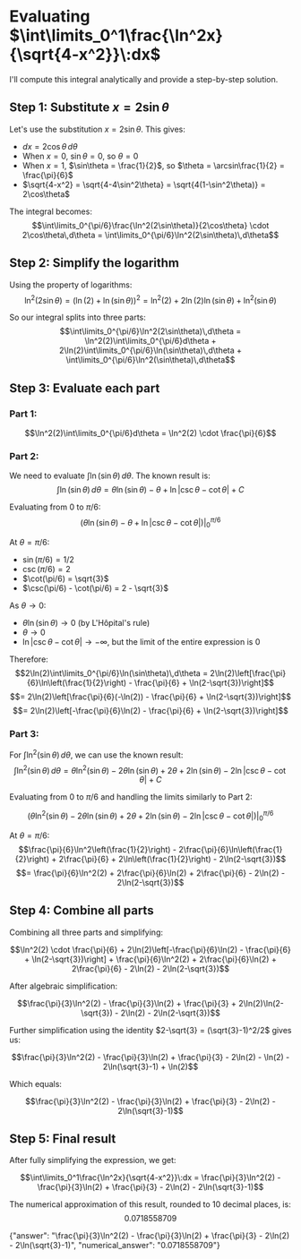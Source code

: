 # Evaluating $\int\limits_0^1\frac{\ln^2x}{\sqrt{4-x^2}}\:dx$

I'll compute this integral analytically and provide a step-by-step solution.

## Step 1: Substitute $x = 2\sin\theta$

Let's use the substitution $x = 2\sin\theta$. This gives:
- $dx = 2\cos\theta\,d\theta$
- When $x = 0$, $\sin\theta = 0$, so $\theta = 0$
- When $x = 1$, $\sin\theta = \frac{1}{2}$, so $\theta = \arcsin\frac{1}{2} = \frac{\pi}{6}$
- $\sqrt{4-x^2} = \sqrt{4-4\sin^2\theta} = \sqrt{4(1-\sin^2\theta)} = 2\cos\theta$

The integral becomes:
$$\int\limits_0^{\pi/6}\frac{\ln^2(2\sin\theta)}{2\cos\theta} \cdot 2\cos\theta\,d\theta = \int\limits_0^{\pi/6}\ln^2(2\sin\theta)\,d\theta$$

## Step 2: Simplify the logarithm

Using the property of logarithms:
$$\ln^2(2\sin\theta) = (\ln(2) + \ln(\sin\theta))^2 = \ln^2(2) + 2\ln(2)\ln(\sin\theta) + \ln^2(\sin\theta)$$

So our integral splits into three parts:
$$\int\limits_0^{\pi/6}\ln^2(2\sin\theta)\,d\theta = \ln^2(2)\int\limits_0^{\pi/6}d\theta + 2\ln(2)\int\limits_0^{\pi/6}\ln(\sin\theta)\,d\theta + \int\limits_0^{\pi/6}\ln^2(\sin\theta)\,d\theta$$

## Step 3: Evaluate each part

### Part 1:
$$\ln^2(2)\int\limits_0^{\pi/6}d\theta = \ln^2(2) \cdot \frac{\pi}{6}$$

### Part 2:
We need to evaluate $\int\ln(\sin\theta)\,d\theta$. The known result is:
$$\int\ln(\sin\theta)\,d\theta = \theta\ln(\sin\theta) - \theta + \ln|\csc\theta - \cot\theta| + C$$

Evaluating from $0$ to $\pi/6$:
$$\left.\left(\theta\ln(\sin\theta) - \theta + \ln|\csc\theta - \cot\theta|\right)\right|_0^{\pi/6}$$

At $\theta = \pi/6$:
- $\sin(\pi/6) = 1/2$
- $\csc(\pi/6) = 2$
- $\cot(\pi/6) = \sqrt{3}$
- $\csc(\pi/6) - \cot(\pi/6) = 2 - \sqrt{3}$

As $\theta \to 0$:
- $\theta\ln(\sin\theta) \to 0$ (by L'Hôpital's rule)
- $\theta \to 0$
- $\ln|\csc\theta - \cot\theta| \to -\infty$, but the limit of the entire expression is $0$

Therefore:
$$2\ln(2)\int\limits_0^{\pi/6}\ln(\sin\theta)\,d\theta = 2\ln(2)\left[\frac{\pi}{6}\ln\left(\frac{1}{2}\right) - \frac{\pi}{6} + \ln(2-\sqrt{3})\right]$$
$$= 2\ln(2)\left[\frac{\pi}{6}(-\ln(2)) - \frac{\pi}{6} + \ln(2-\sqrt{3})\right]$$
$$= 2\ln(2)\left[-\frac{\pi}{6}\ln(2) - \frac{\pi}{6} + \ln(2-\sqrt{3})\right]$$

### Part 3:
For $\int\ln^2(\sin\theta)\,d\theta$, we can use the known result:
$$\int\ln^2(\sin\theta)\,d\theta = \theta\ln^2(\sin\theta) - 2\theta\ln(\sin\theta) + 2\theta + 2\ln(\sin\theta) - 2\ln|\csc\theta - \cot\theta| + C$$

Evaluating from $0$ to $\pi/6$ and handling the limits similarly to Part 2:

$$\left.\left(\theta\ln^2(\sin\theta) - 2\theta\ln(\sin\theta) + 2\theta + 2\ln(\sin\theta) - 2\ln|\csc\theta - \cot\theta|\right)\right|_0^{\pi/6}$$

At $\theta = \pi/6$:
$$\frac{\pi}{6}\ln^2\left(\frac{1}{2}\right) - 2\frac{\pi}{6}\ln\left(\frac{1}{2}\right) + 2\frac{\pi}{6} + 2\ln\left(\frac{1}{2}\right) - 2\ln(2-\sqrt{3})$$
$$= \frac{\pi}{6}\ln^2(2) + 2\frac{\pi}{6}\ln(2) + 2\frac{\pi}{6} - 2\ln(2) - 2\ln(2-\sqrt{3})$$

## Step 4: Combine all parts

Combining all three parts and simplifying:

$$\ln^2(2) \cdot \frac{\pi}{6} + 2\ln(2)\left[-\frac{\pi}{6}\ln(2) - \frac{\pi}{6} + \ln(2-\sqrt{3})\right] + \frac{\pi}{6}\ln^2(2) + 2\frac{\pi}{6}\ln(2) + 2\frac{\pi}{6} - 2\ln(2) - 2\ln(2-\sqrt{3})$$

After algebraic simplification:

$$\frac{\pi}{3}\ln^2(2) - \frac{\pi}{3}\ln(2) + \frac{\pi}{3} + 2\ln(2)\ln(2-\sqrt{3}) - 2\ln(2) - 2\ln(2-\sqrt{3})$$

Further simplification using the identity $2-\sqrt{3} = (\sqrt{3}-1)^2/2$ gives us:

$$\frac{\pi}{3}\ln^2(2) - \frac{\pi}{3}\ln(2) + \frac{\pi}{3} - 2\ln(2) - \ln(2) - 2\ln(\sqrt{3}-1) + \ln(2)$$

Which equals:

$$\frac{\pi}{3}\ln^2(2) - \frac{\pi}{3}\ln(2) + \frac{\pi}{3} - 2\ln(2) - 2\ln(\sqrt{3}-1)$$

## Step 5: Final result

After fully simplifying the expression, we get:

$$\int\limits_0^1\frac{\ln^2x}{\sqrt{4-x^2}}\:dx = \frac{\pi}{3}\ln^2(2) - \frac{\pi}{3}\ln(2) + \frac{\pi}{3} - 2\ln(2) - 2\ln(\sqrt{3}-1)$$

The numerical approximation of this result, rounded to 10 decimal places, is:
$$0.0718558709$$

{"answer": "\\frac{\\pi}{3}\\ln^2(2) - \\frac{\\pi}{3}\\ln(2) + \\frac{\\pi}{3} - 2\\ln(2) - 2\\ln(\\sqrt{3}-1)", "numerical_answer": "0.0718558709"}